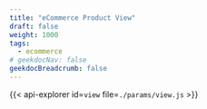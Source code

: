 ```yaml
---
title: "eCommerce Product View"
draft: false
weight: 1000
tags:
  - ecommerce
# geekdocNav: false
geekdocBreadcrumb: false
---
```


{{< api-explorer id=`view` file=`./params/view.js` >}}
